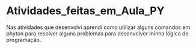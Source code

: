 # Atividades_feitas_em_Aula_PY
Nas atividades que desenvolvi aprendi como utilizar alguns comandos em phyton para resolver alguns problemas para desenvolver minha lógica de programação.

